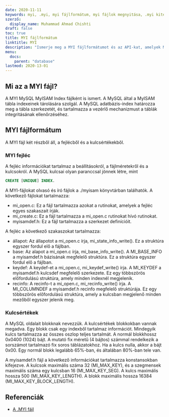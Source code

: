 ```yaml
---
date: 2020-11-11
keywords: myi, .myi, myi fájlformátum, myi fájlok megnyitása, .myi kiterjesztése, myi kiterjesztése
szerző:
  display_name: Muhammad Ahmad Chishti
draft: false
toc: true
title: MYI fájlformátum
linktitle: MYI
description: "Ismerje meg a MYI fájlformátumot és az API-kat, amelyek MYI-fájlokat hozhatnak létre és nyithatnak meg."
menu:
  docs:
    parent: "database"
lastmod: 2020-13-01
---
```


## Mi az a MYI fájl? ##

A MYI MySQL MyISAM Index fájlként is ismert. A MySQL által a MyISAM tábla indexeinek tárolására szolgál. A MySQL adatbázis-index határozza meg a tábla szerkezetét, és tartalmazza a vezérlő mechanizmust a táblák integritásának ellenőrzéséhez.

## MYI fájlformátum ##

A MYI fájl két részből áll, a fejlécből és a kulcsértékekből.

### MYI fejléc ###

A fejléc információkat tartalmaz a beállításokról, a fájlméretekről és a kulcsokról. A MySQL kulcsai olyan paranccsal jönnek létre, mint

```sql
CREATE [UNIQUE] INDEX.
```

A MYI-fájlokat olvasó és író fájlok a ./myisam könyvtárban találhatók. A következő fájlokat tartalmazza:

- mi_open.c: Ez a fájl tartalmazza azokat a rutinokat, amelyek a fejléc egyes szakaszait írják.
- mi_create.c: Ez a fájl tartalmazza a mi_open.c rutinokat hívó rutinokat.
- myisamdef.h: Ez a fájl tartalmazza a szerkezet definícióit.

A fejléc a következő szakaszokat tartalmazza:

- állapot: Az állapotot a mi_open.c írja, mi_state_info_write(). Ez a struktúra egyszer fordul elő a fájlban.
- base: Az alapot a mi_open.c írja, mi_base_info_write(). A MI_BASE_INFO a myisamdef.h bázisának megfelelő struktúra. Ez a struktúra egyszer fordul elő a fájlban.
- keydef: A keydef-et a mi_open.c, mi_keydef_write() írja. A MI_KEYDEF a myisamdef.h kulcsdef megfelelő szerkezete. Ez egy többszörös előfordulású struktúra, amely minden indexnél megjelenik.
- recinfo: A recinfo-t a mi_open.c, mi_recinfo_write() írja. A MI_COLUMNDEF a myisamdef.h recinfo megfelelő struktúrája. Ez egy többszörös előfordulású struktúra, amely a kulcsban megjelenő minden mezőből egyszer jelenik meg.

### Kulcsértékek ###

A MySQL oldalait blokknak nevezzük. A kulcsértékek blokkokban vannak megadva. Egy blokk csak egy indexből tartalmaz információt. Mindegyik kulcs tartalmazza az összes oszlop teljes tartalmát. A normál blokkhossz 0x0400 (1024) bájt. A mutató fix méretű (4 bájtos) számmal rendelkezik a sorszámot tartalmazó fix soros táblázatokhoz. Ha a kulcs nulla, akkor a bájt 0x00. Egy normál blokk legalább 65%-ban, és általában 80%-ban tele van.

A myisamdef.h fájl a következő információkat tartalmazza konstansokban kifejezve. A kulcsok maximális száma 32 (MI_MAX_KEY), és a szegmensek maximális száma egy kulcsban 16 (MI_MAX_KEY_SEG). A kulcs maximális hossza 500 (MI_MAX_KEY_LENGTH). A blokk maximális hossza 16384 (MI_MAX_KEY_BLOCK_LENGTH).

## Referenciák ##

- [A .MYI fájl](https://dev.mysql.com/doc/dev/mysql-server/latest/)


